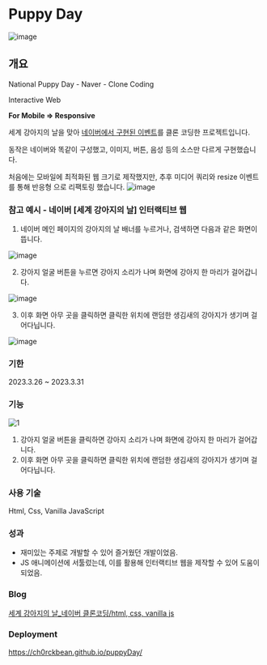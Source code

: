# Puppy Day


![image](https://github.com/ch0rckbean/puppyDay/assets/86273626/587d1a71-fd47-4463-9937-945a8193556a)

## 개요

National Puppy Day - Naver - Clone Coding

Interactive Web

**For Mobile => Responsive**

세계 강아지의 날을 맞아 [네이버에서 구현된 이벤트](https://www.notion.so/Puppy-Day-d2cd1ffff3654daf8775109cd38463d2?pvs=21)를 클론 코딩한 프로젝트입니다.

동작은 네이버와 똑같이 구성했고, 이미지, 버튼, 음성 등의 소스만 다르게 구현했습니다.

처음에는 모바일에 최적화된 웹 크기로 제작했지만, 추후 미디어 쿼리와 resize 이벤트를 통해 반응형 으로 리팩토링 했습니다.
![image](https://github.com/ch0rckbean/puppyDay/assets/86273626/70b45318-2680-4b85-9ee2-2798ca1900f7)

### 참고 예시 - 네이버 [세계 강아지의 날] 인터랙티브 웹

1. 네이버 메인 페이지의 강아지의 날 배너를 누르거나, 검색하면 다음과 같은 화면이 뜹니다.

![image](https://github.com/ch0rckbean/puppyDay/assets/86273626/73fe38b9-2888-4f2e-867f-8797b3cb5763)

2. 강아지 얼굴 버튼을 누르면 강아지 소리가 나며 화면에 강아지 한 마리가 걸어갑니다.

![image](https://github.com/ch0rckbean/puppyDay/assets/86273626/fcbdeedb-166b-41b0-83bd-ab392a79bc96)

3. 이후 화면 아무 곳을 클릭하면 클릭한 위치에 랜덤한 생김새의 강아지가 생기며 걸어다닙니다. 

![image](https://github.com/ch0rckbean/puppyDay/assets/86273626/5145ffff-ebb2-41b9-abed-8e711604e352)

### 기한

2023.3.26 ~ 2023.3.31

### 기능

![1](https://github.com/ch0rckbean/puppyDay/assets/86273626/90b0220c-c317-420d-9c9b-354e8487fec5)

1. 강아지 얼굴 버튼을 클릭하면 강아지 소리가 나며 화면에 강아지 한 마리가 걸어갑니다.
2. 이후 화면 아무 곳을 클릭하면 클릭한 위치에 랜덤한 생김새의 강아지가 생기며 걸어다닙니다. 

### 사용 기술

Html, Css, Vanilla JavaScript


### 성과

- 재미있는 주제로 개발할 수 있어 즐거웠던 개발이었음.
- JS 애니메이션에 서툴렀는데, 이를 활용해 인터랙티브 웹을 제작할 수 있어 도움이 되었음.

### Blog

[세계 강아지의 날_네이버 클론코딩/html, css, vanilla js](https://blog.naver.com/ch0rckbean/223060429305)

### Deployment
https://ch0rckbean.github.io/puppyDay/ 
